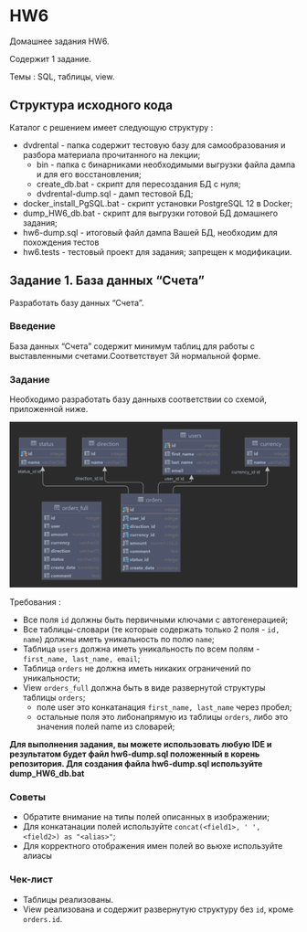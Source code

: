# HW6
Домашнее задания HW6.

Содержит 1 задание.

Темы : SQL, таблицы, view.

## Структура исходного кода
Каталог с решением имеет следующую структуру :
- dvdrental - папка содержит тестовую базу для самообразования и разбора материала прочитанного на лекции;
    - bin - папка с бинарниками необходимыми выгрузки файла дампа и для его восстановления;
    - create_db.bat - скрипт для пересоздания БД с нуля;
    - dvdrental-dump.sql - дамп тестовой БД;
- docker_install_PgSQL.bat - скрипт установки PostgreSQL 12 в Docker;
- dump_HW6_db.bat - скрипт для выгрузки готовой БД домашнего задания;
- hw6-dump.sql - итоговый файл дампа Вашей БД, необходим для похождения тестов
- hw6.tests - тестовый проект для задания; запрещен к модификации.

## Задание 1. База данных “Счета”
Разработать базу данных “Счета”.

### Введение
База данных “Счета” содержит минимум таблиц для работы с выставленными счетами.Соответствует 3й нормальной форме.

### Задание
Необходимо разработать базу данныхв соответствии со схемой, приложенной ниже.

![OrdersDB schema](db_schema.png)

Требования :
- Все поля `id` должны быть первичными ключами с автогенерацией;
- Все таблицы-словари (те которые содержать только 2 поля - `id, name`) должны иметь уникальность по полю `name`;
- Таблица `users` должна иметь уникальность по всем полям - `first_name, last_name, email`;
- Таблица `orders` не должна иметь никаких ограничений по уникальности;
- View `orders_full` должна быть в виде развернутой структуры таблицы `orders`;
    - поле user это конкатанация `first_name, last_name` через пробел;
    - остальные поля это либонапрямую из таблицы `orders`, либо это значения полей name из словарей;

**Для выполнения задания, вы можете использовать любую IDE и результатом будет файл hw6-dump.sql положенный в корень репозитория. Для создания файла hw6-dump.sql используйте dump_HW6_db.bat**

### Советы
- Обратите внимание на типы полей описанных в изображении;
- Для конкатанации полей используйте `concat(<field1>, ' ', <field2>) as "<alias>"`;
- Для корректного отображения имен полей во вьюхе используйте алиасы

### Чек-лист
- Таблицы реализованы.
- View реализована и содержит развернутую структуру без `id`, кроме `orders.id`.